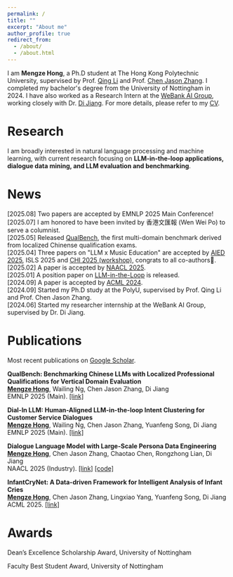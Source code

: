 ```yaml
---
permalink: /
title: ""
excerpt: "About me"
author_profile: true
redirect_from: 
  - /about/
  - /about.html
---
```


<!-- ## About Me -->

I am **Mengze Hong**, a Ph.D student at The Hong Kong Polytechnic University, supervised by Prof. [Qing Li](https://scholar.google.com/citations?user=D1LEg-YAAAAJ&hl=en) and Prof. [Chen Jason Zhang](https://scholar.google.com.hk/citations?user=U6-ouN0AAAAJ&hl=zh-CN). I completed my bachelor's degree from the University of Nottingham in 2024. I have also worked as a Research Intern at the [WeBank AI Group](https://www.microsoft.com/en-us/research/group/natural-language-computing/), working closely with Dr. [Di Jiang](https://scholar.google.com/citations?user=NyLaViwAAAAJ&hl). For more details, please refer to my [CV](https://mengze-hong.github.io/files/CV.pdf).

# Research
I am broadly interested in natural language processing and machine learning, with current research focusing on **LLM-in-the-loop applications, dialogue data mining, and LLM evaluation and benchmarking**.

# News
[2025.08] Two papers are accepted by EMNLP 2025 Main Conference!  
[2025.07] I am honored to have been invited by 香港文匯報 (Wen Wei Po) to serve a columnist.  
[2025.05] Released [QualBench](https://arxiv.org/abs/2505.05225), the first multi-domain benchmark derived from localized Chinense qualification exams.  
[2025.04] Three papers on "LLM x Music Education" are accepted by [AIED 2025](https://link.springer.com/chapter/10.1007/978-3-031-98462-4_19), ISLS 2025 and 
[CHI 2025 (workshop)](https://arxiv.org/abs/2504.00636), congrats to all co-authors🎉.   
[2025.02] A paper is accepted by [NAACL 2025](https://aclanthology.org/2025.naacl-industry.71/#).    
[2025.01] A position paper on [LLM-in-the-Loop](https://www.techrxiv.org/doi/full/10.36227/techrxiv.174495034.42657551) is released.  
[2024.09] A paper is accepted by [ACML 2024](https://proceedings.mlr.press/v260/hong25a.html).   
[2024.09] Started my Ph.D study at the PolyU, supervised by Prof. Qing Li and Prof. Chen Jason Zhang.   
[2024.06] Started my researcher internship at the WeBank AI Group, supervised by Dr. Di Jiang. 

# Publications
Most recent publications on [Google Scholar](https://scholar.google.com/citations?user=2_sHYb0AAAAJ&hl=en).  

**QualBench: Benchmarking Chinese LLMs with Localized Professional Qualifications for Vertical Domain Evaluation**  
**<ins>Mengze Hong</ins>**, Wailing Ng, Chen Jason Zhang, Di Jiang  
EMNLP 2025 (Main). [[link]](https://arxiv.org/abs/2505.05225)

**Dial-In LLM: Human-Aligned LLM-in-the-loop Intent Clustering for Customer Service Dialogues**  
**<ins>Mengze Hong</ins>**, Wailing Ng, Chen Jason Zhang, Yuanfeng Song, Di Jiang  
EMNLP 2025 (Main). [[link]](https://arxiv.org/abs/2412.09049)

**Dialogue Language Model with Large-Scale Persona Data Engineering**  
**<ins>Mengze Hong</ins>**, Chen Jason Zhang, Chaotao Chen, Rongzhong Lian, Di Jiang  
NAACL 2025 (Industry). [[link]](aclanthology.org/2025.naacl-industry.71/#) [[code]](https://github.com/EIT-NLP/Awesome-Latent-CoT)

**InfantCryNet: A Data-driven Framework for Intelligent Analysis of Infant Cries**  
**<ins>Mengze Hong</ins>**, Chen Jason Zhang, Lingxiao Yang, Yuanfeng Song, Di Jiang  
ACML 2025. [[link]](https://proceedings.mlr.press/v260/hong25a.html)

# Awards

Dean’s Excellence Scholarship Award, University of Nottingham

Faculty Best Student Award, University of Nottingham 


<script type="text/javascript" id="clustrmaps" src="//cdn.clustrmaps.com/map_v2.js?cl=080808&w=353&t=tt&d=mGyP2nM9Iiu7frojJe4AMduspbYOo7-StVIGO8tOa6A&co=ffffff&cmo=3acc3a&cmn=ff5353&ct=808080"></script>

